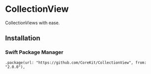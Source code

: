 # CollectionView

CollectionViews with ease.


## Installation

### Swift Package Manager

```
.package(url: "https://github.com/CoreKit/CollectionView", from: "2.0.0"),
```
